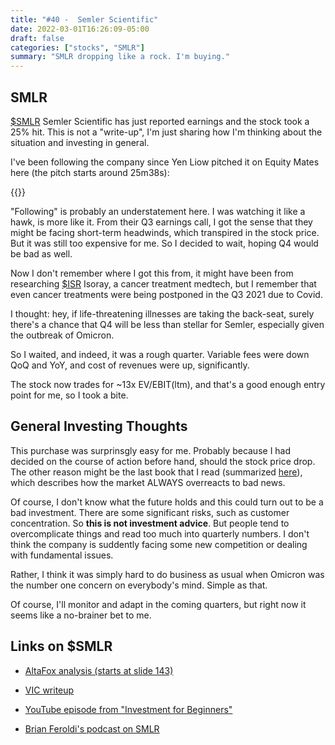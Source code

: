 ```yaml
---
title: "#40 -  Semler Scientific"
date: 2022-03-01T16:26:09-05:00
draft: false
categories: ["stocks", "SMLR"]
summary: "SMLR dropping like a rock. I'm buying."
---
```


## SMLR

[$SMLR](https://finance.yahoo.com/quote/SMLR?p=SMLR) Semler Scientific has just reported earnings and the stock took a 25% hit. This is not a "write-up", I'm just sharing how I'm thinking about the situation and investing in general.

I've been following the company since Yen Liow pitched it on Equity Mates here (the pitch starts around 25m38s):

{{<youtube Ei03z7-aIJg>}}

"Following" is probably an understatement here. I was watching it like a hawk, is more like it. From their Q3 earnings call, I got the sense that they might be facing short-term headwinds, which transpired in the stock price. But it was still too expensive for me. So I decided to wait, hoping Q4 would be bad as well.

Now I don't remember where I got this from, it might have been from researching [$ISR](https://finance.yahoo.com/quote/ISR?p=ISR&.tsrc=fin-srch) Isoray, a cancer treatment medtech, but I remember that even cancer treatments were being postponed in the Q3 2021 due to Covid.

I thought: hey, if life-threatening illnesses are taking the back-seat, surely there's a chance that Q4 will be less than stellar for Semler, especially given the outbreak of Omicron.

So I waited, and indeed, it was a rough quarter. Variable fees were down QoQ and YoY, and cost of revenues were up, significantly.

The stock now trades for ~13x EV/EBIT(ltm), and that's a good enough entry point for me, so I took a bite.

## General Investing Thoughts

This purchase was surprinsgly easy for me. Probably because I had decided on the course of action before hand, should the stock price drop. The other reason might be the last book that I read (summarized [here](/diary/19-contrarian-investment-strategies/)), which describes how the market ALWAYS overreacts to bad news.

Of course, I don't know what the future holds and this could turn out to be a bad investment. There are some significant risks, such as customer concentration. So **this is not investment advice**. But people tend to overcomplicate things and read too much into quarterly numbers. I don't think the company is suddently facing some new competition or dealing with fundamental issues.

Rather, I think it was simply hard to do business as usual when Omicron was the number one concern on everybody's mind. Simple as that.

Of course, I'll monitor and adapt in the coming quarters, but right now it seems like a no-brainer bet to me.

## Links on $SMLR

- [AltaFox analysis (starts at slide 143)](https://static1.squarespace.com/static/5aaacb57506fbe4636414126/t/5f85c428b4bac16b20450df0/1602602051503/Conclusion+Deck-+Makings+of+a+MultiBagger+-+FINAL-compressed.pdf)

- [VIC writeup](https://www.valueinvestorsclub.com/idea/SEMLER_SCIENTIFIC_INC/5318827032)

- [YouTube episode from "Investment for Beginners"](https://www.youtube.com/watch?v=hDU5A7NNpE0&t=12s)

- [Brian Feroldi's podcast on SMLR](https://www.fool.com/podcasts/industry-focus/2021-01-13-wildcard-3-top-healthcare-stocks)




